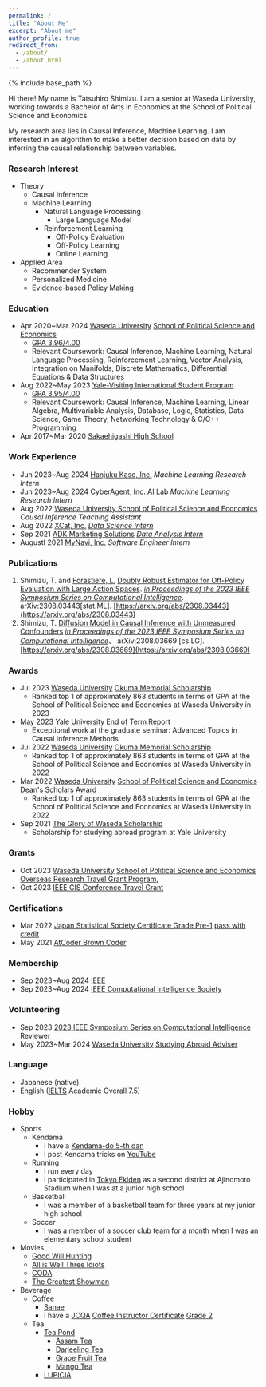 ```yaml
---
permalink: /
title: "About Me"
excerpt: "About me"
author_profile: true
redirect_from: 
  - /about/
  - /about.html
---
```



{% include base_path %}

Hi there! My name is Tatsuhiro Shimizu. I am a senior at Waseda University, working towards a Bachelor of Arts in Economics at the School of Political Science and Economics.

My research area lies in Causal Inference, Machine Learning. I am interested in an algorithm to make a better decision based on data by inferring the causal relationship between variables.


### Research Interest
* Theory
  * Causal Inference
  * Machine Learning
    * Natural Language Processing
      * Large Language Model
    * Reinforcement Learning
      * Off-Policy Evaluation
      * Off-Policy Learning
      * Online Learning
* Applied Area
  * Recommender System
  * Personalized Medicine
  * Evidence-based Policy Making

### Education
* Apr 2020~Mar 2024 [Waseda University](https://www.waseda.jp/top/) [School of Political Science and Economics](https://www.waseda.jp/fpse/pse/)
  * [GPA 3.96/4.00](../files/Waseda_Transcript.pdf)
  * Relevant Coursework: Causal Inference, Machine Learning, Natural Language Processing, Reinforcement Learning, Vector Analysis, Integration on Manifolds, Discrete Mathematics, Differential Equations & Data Structures
* Aug 2022~May 2023 [Yale-Visiting International Student Program](https://yvisp.yale.edu/)
  * [GPA 3.95/4.00](../files/Yale_Transcript.pdf)
  * Relevant Coursework: Causal Inference, Machine Learning, Linear Algebra, Multivariable Analysis, Database, Logic, Statistics, Data Science, Game Theory, Networking Technology & C/C++ Programming
* Apr 2017~Mar 2020 [Sakaehigashi High School](https://www.sakaehigashi.ed.jp/)

### Work Experience
* Jun 2023~Aug 2024 [Hanjuku Kaso, Inc.](https://initial.inc/companies/A-37304) _Machine Learning Research Intern_
* Jun 2023~Aug 2024 [CyberAgent, Inc. AI Lab](https://cyberagent.ai/ailab/) _Machine Learning Research Intern_
* Aug 2022 [Waseda University School of Political Science and Economics]((https://www.waseda.jp/fpse/pse/)) _Causal Inference Teaching Assistant_
* Aug 2022 [XCat, Inc.](https://www.xcat.co.jp/ja/index.html) [_Data Science Intern_](https://www.jiji.com/jc/article?k=000000132.000025288&g=prt)
* Sep 2021 [ADK Marketing Solutions](https://www.adkms.jp/) [_Data Analysis Intern_](https://www.adk.jp/recruit/internship/summer/index_data.html)
* AugustI 2021 [MyNavi, Inc.](https://www.mynavi.jp/) _Software Engineer Intern_


### Publications
1. Shimizu, T. and [Forastiere, L.](https://ysph.yale.edu/profile/laura-forastiere/) [Doubly Robust Estimator for Off-Policy Evaluation with Large Action Spaces](../files/MDR.pdf). [_in Proceedings of the 2023 IEEE Symposium Series on Computational Intelligence_](https://attend.ieee.org/ssci-2023/). arXiv:2308.03443[stat.ML]. [https://arxiv.org/abs/2308.03443](https://arxiv.org/abs/2308.03443)
2.  Shimizu, T. [Diffusion Model in Causal Inference with Unmeasured Confounders](../files/BDCM.pdf) [_in Proceedings of the 2023 IEEE Symposium Series on Computational Intelligence_](https://attend.ieee.org/ssci-2023/)、 arXiv:2308.03669 [cs.LG].[https://arxiv.org/abs/2308.03669](https://arxiv.org/abs/2308.03669)

### Awards
* Jul 2023 [Waseda University](https://www.waseda.jp/top/) [Okuma Memorial Scholarship](https://www.waseda.jp/inst/scholarship/aid/programs/other/)
  * Ranked top 1 of approximately 863 students in terms of GPA at the School of Political Science and Economics at
Waseda University in 2023
* May 2023 [Yale University](https://www.yale.edu/) [End of Term Report](https://poorvucenter.yale.edu/teaching/teaching-how/chapter-7-teaching-yale-college/grading-and-other-academic-issues)
  * Exceptional work at the graduate seminar: Advanced Topics in Causal Inference Methods
* Jul 2022 [Waseda University](https://www.waseda.jp/top/) [Okuma Memorial Scholarship](https://www.waseda.jp/inst/scholarship/aid/programs/other/)
  * Ranked top 1 of approximately 863 students in terms of GPA at the School of Political Science and Economics at
Waseda University in 2022
* Mar 2022 [Waseda University](https://www.waseda.jp/top/) [School of Political Science and Economics](https://www.waseda.jp/fpse/pse/) [Dean's Scholars Award](https://www.waseda.jp/fpse/pse/news/2022/04/01/15279/)
  * Ranked top 1 of approximately 863 students in terms of GPA at the School of Political Science and Economics at
Waseda University in 2022
* Sep 2021 [The Glory of Waseda Scholarship](https://www.waseda.jp/inst/cie/from-waseda/aid/scholarship)
  * Scholarship for studying abroad program at Yale University


### Grants
* Oct 2023 [Waseda University](https://www.waseda.jp/top/) [School of Political Science and Economics](https://www.waseda.jp/fpse/pse/) [Overseas Research Travel Grant Program,](https://waseda-research-portal.jp/international/graduate-student/)
* Oct 2023 [IEEE CIS Conference Travel Grant](https://attend.ieee.org/ssci-2023/travel-grants/)

### Certifications
* Mar 2022 [Japan Statistical Society Certificate Grade Pre-1](https://www.toukei-kentei.jp/exam/grade1semi/) [pass with credit](https://static.toukei-kentei.jp/wp-content/uploads/20220905172033/cbt_exc202201-06_grade7-20220905172033-20220905172033.pdf)
* May 2021 [AtCoder Brown Coder](https://www.abc033.contest.atcoder.jp/users/Tatsuhiroo)

### Membership
* Sep 2023~Aug 2024 [IEEE](https://www.ieee.org/)
* Sep 2023~Aug 2024 [IEEE Computational Intelligence Society](https://cis.ieee.org/)

### Volunteering 
* Sep 2023 [2023 IEEE Symposium Series on Computational Intelligence](https://attend.ieee.org/ssci-2023/) Reviewer
* May 2023~Mar 2024 [Waseda University](https://www.waseda.jp/top/) [Studying Abroad Adviser](https://www.waseda.jp/inst/cie/from-waseda/advisor)


### Language
* Japanese (native)
* English ([IELTS](https://ielts.org/) Academic Overall 7.5)

### Hobby
* Sports
  * Kendama
    * I have a [Kendama-do 5-th dan](https://kendama.or.jp/tricks/advanced_tricks/)
    * I post Kendama tricks on [YouTube](https://www.youtube.com/channel/UCMJ2mmKDU7RDwqdCNU4pAuQ)
  * Running
    * I run every day
    * I participated in [Tokyo Ekiden]((https://www.kyoiku.metro.tokyo.lg.jp/school/content/physical_training_and_club_activity/ekiden.html)) as a second district at Ajinomoto Stadium when I was at a junior high school
  * Basketball
    * I was a member of a basketball team for three years at my junior high school
  * Soccer
    * I was a member of a soccer club team for a month when I was an elementary school student
* Movies
  * [Good Will Hunting](https://filmarks.com/movies/29792)
  * [All is Well Three Idiots](https://filmarks.com/movies/53954)
  * [CODA](https://filmarks.com/movies/96257)
  * [The Greatest Showman](https://filmarks.com/movies/60905)
* Beverage
  * Coffee
    * [Sanae](https://waseda-sanae.com/)
    * I have a [JCQA](https://kentei.jcqa.org/committee.html) [Coffee Instructor Certificate](https://kentei.jcqa.org/) [Grade 2](https://kentei.jcqa.org/about.html#gaiyo2)
  * Tea
    * [Tea Pond](https://teapond.jp/)
      * [Assam Tea](https://teapond.jp/collections/cafeinoff/products/1902)
      * [Darjeeling Tea](https://teapond.jp/collections/cafeinoff/products/1903)
      * [Grape Fruit Tea](https://teapond.jp/collections/fruitstea/products/4405)
      * [Mango Tea](https://teapond.jp/collections/fruitstea/products/4407)
    * [LUPICIA](https://www.lupicia.com/)

